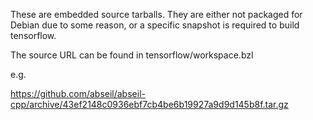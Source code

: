 These are embedded source tarballs.
They are either not packaged for Debian due to some reason,
or a specific snapshot is required to build tensorflow.

The source URL can be found in tensorflow/workspace.bzl

e.g.

https://github.com/abseil/abseil-cpp/archive/43ef2148c0936ebf7cb4be6b19927a9d9d145b8f.tar.gz
